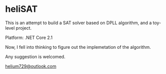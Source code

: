 # heliSAT
This is an attempt to build a SAT solver based on DPLL algorithm, and a toy-level project.

Platform: .NET Core 2.1

Now, I fell into thinking to figure out the implemetation of the algorithm.

Any suggestion is welcomed.

helium729@outlook.com
